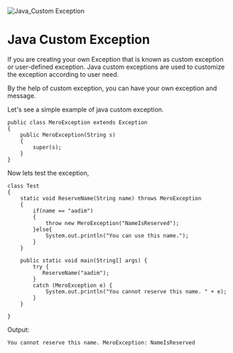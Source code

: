 ![Java_Custom Exception](https://i1.wp.com/gopaldas.org/wp-content/uploads/2015/09/my-custom-exception-java.gif?fit=236%2C200)

# Java Custom Exception

If you are creating your own Exception that is known as custom exception or user-defined exception. Java custom exceptions are used to customize the exception according to user need.

By the help of custom exception, you can have your own exception and message.

Let's see a simple example of java custom exception.

```
public class MeroException extends Exception 
{
    public MeroException(String s)
    {
        super(s);  
    }
}
```
Now lets test the exception,

```
class Test
{
    static void ReserveName(String name) throws MeroException
    {
        if(name == "aadim")
        {
            throw new MeroException("NameIsReserved");
        }else{
            System.out.println("You can use this name.");
        }
    }

    public static void main(String[] args) {
        try {
           ReserveName("aadim");
        } 
        catch (MeroException e) {
            System.out.println("You cannot reserve this name. " + e);
        }
    }
    
}
```

Output:
```
You cannot reserve this name. MeroException: NameIsReserved
```